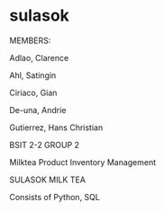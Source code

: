 # sulasok
MEMBERS:

Adlao, Clarence

Ahl, Satingin

Ciriaco, Gian

De-una, Andrie

Gutierrez, Hans Christian

BSIT 2-2 GROUP 2

Milktea Product Inventory Management

SULASOK MILK TEA 

Consists of Python, SQL
